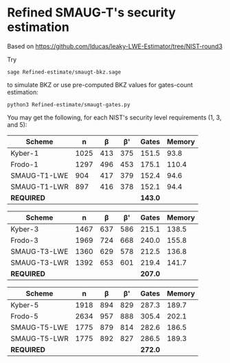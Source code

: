 # Refined SMAUG-T's security estimation
Based on https://github.com/lducas/leaky-LWE-Estimator/tree/NIST-round3

Try 
```
sage Refined-estimate/smaugt-bkz.sage
```
to simulate BKZ or use pre-computed BKZ values for gates-count estimation: 
```
python3 Refined-estimate/smaugt-gates.py
```

You may get the following, for each NIST's security level requirements (1, 3, and 5):

| Scheme         | n    | β   | β'  | Gates  | Memory |
|----------------|------|-----|-----|--------|--------|
| Kyber-1        | 1025 | 413 | 375 | 151.5  | 93.8   |
| Frodo-1        | 1297 | 496 | 453 | 175.1  | 110.4  |
| SMAUG-T1-LWE   |  904 | 417 | 379 | 152.4  | 94.6   |
| SMAUG-T1-LWR   |  897 | 416 | 378 | 152.1  | 94.4   |
| **REQUIRED**   |      |     |     | **143.0** |        |

| Scheme         | n    | β   | β'  | Gates  | Memory |
|----------------|------|-----|-----|--------|--------|
| Kyber-3        | 1467 | 637 | 586 | 215.1  | 138.5  |
| Frodo-3        | 1969 | 724 | 668 | 240.0  | 155.8  |
| SMAUG-T3-LWE   | 1360 | 629 | 578 | 212.5  | 136.8  |
| SMAUG-T3-LWR   | 1392 | 653 | 601 | 219.4  | 141.7  |
| **REQUIRED**   |      |     |     | **207.0** |        |

| Scheme         | n    | β   | β'  | Gates  | Memory |
|----------------|------|-----|-----|--------|--------|
| Kyber-5        | 1918 | 894 | 829 | 287.3  | 189.7  |
| Frodo-5        | 2634 | 957 | 888 | 305.4  | 202.1  |
| SMAUG-T5-LWE   | 1775 | 879 | 814 | 282.6  | 186.5  |
| SMAUG-T5-LWR   | 1775 | 892 | 827 | 286.5  | 189.3  |
| **REQUIRED**   |      |     |     | **272.0** |        |

